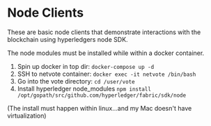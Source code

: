 # Node Clients

These are basic node clients that demonstrate interactions with the blockchain using hyperledgers node SDK.

The node modules must be installed while within a docker container.

1. Spin up docker in top dir:  `docker-compose up -d`
2. SSH to netvote container: `docker exec -it netvote /bin/bash`
3. Go into the vote directory: `cd /user/vote`
4. Install hyperledger node_modules `npm install /opt/gopath/src/github.com/hyperledger/fabric/sdk/node`

(The install must happen within linux...and my Mac doesn't have virtualization)